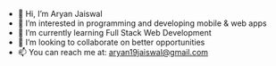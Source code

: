 - 👋 Hi, I’m Aryan Jaiswal
- 👀 I’m interested in programming and developing mobile & web apps
- 🌱 I’m currently learning Full Stack Web Development
- 💞️ I’m looking to collaborate on better opportunities
- 📫 You can reach me at: aryan19jaiswal@gmail.com

<!---
aryan-anshul503/aryan-anshul503 is a ✨ special ✨ repository because its `README.md` (this file) appears on your GitHub profile.
You can click the Preview link to take a look at your changes.
--->
